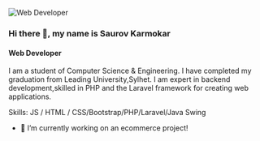 
![Web Developer](https://media.licdn.com/dms/image/D5603AQHVpcbxqRq9eA/profile-displayphoto-shrink_800_800/0/1714157663672?e=1722470400&v=beta&t=mNT-Ib30j9r4GhAXmZuWW2HOx4Fw2hkWFPxnIEPOB5M)
### Hi there 👋, my name is Saurov Karmokar
#### Web Developer


I am a student of Computer Science & Engineering. I have completed my graduation from Leading University,Sylhet. I am expert in backend development,skilled in PHP and the Laravel framework for creating web applications.

Skills:  JS / HTML / CSS/Bootstrap/PHP/Laravel/Java Swing

- 🔭 I’m currently working on an ecommerce project!











